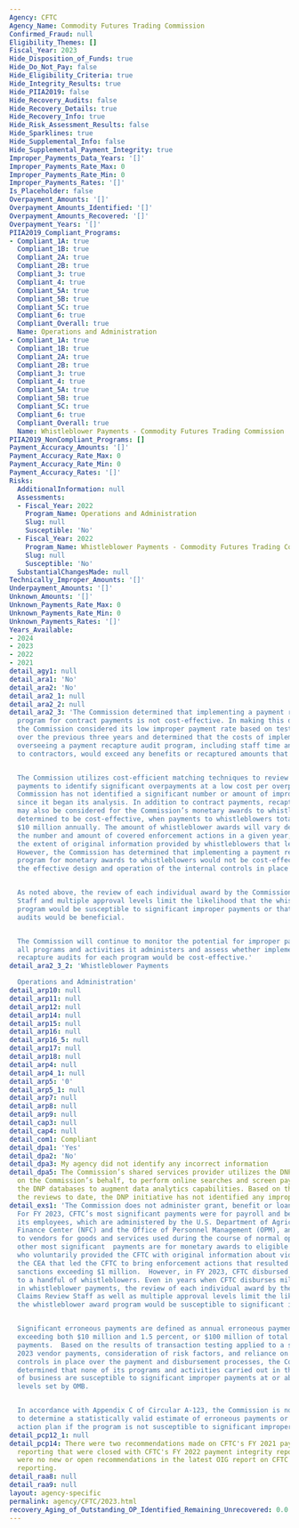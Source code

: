 ```yaml
---
Agency: CFTC
Agency_Name: Commodity Futures Trading Commission
Confirmed_Fraud: null
Eligibility_Themes: []
Fiscal_Year: 2023
Hide_Disposition_of_Funds: true
Hide_Do_Not_Pay: false
Hide_Eligibility_Criteria: true
Hide_Integrity_Results: true
Hide_PIIA2019: false
Hide_Recovery_Audits: false
Hide_Recovery_Details: true
Hide_Recovery_Info: true
Hide_Risk_Assessment_Results: false
Hide_Sparklines: true
Hide_Supplemental_Info: false
Hide_Supplemental_Payment_Integrity: true
Improper_Payments_Data_Years: '[]'
Improper_Payments_Rate_Max: 0
Improper_Payments_Rate_Min: 0
Improper_Payments_Rates: '[]'
Is_Placeholder: false
Overpayment_Amounts: '[]'
Overpayment_Amounts_Identified: '[]'
Overpayment_Amounts_Recovered: '[]'
Overpayment_Years: '[]'
PIIA2019_Compliant_Programs:
- Compliant_1A: true
  Compliant_1B: true
  Compliant_2A: true
  Compliant_2B: true
  Compliant_3: true
  Compliant_4: true
  Compliant_5A: true
  Compliant_5B: true
  Compliant_5C: true
  Compliant_6: true
  Compliant_Overall: true
  Name: Operations and Administration
- Compliant_1A: true
  Compliant_1B: true
  Compliant_2A: true
  Compliant_2B: true
  Compliant_3: true
  Compliant_4: true
  Compliant_5A: true
  Compliant_5B: true
  Compliant_5C: true
  Compliant_6: true
  Compliant_Overall: true
  Name: Whistleblower Payments - Commodity Futures Trading Commission
PIIA2019_NonCompliant_Programs: []
Payment_Accuracy_Amounts: '[]'
Payment_Accuracy_Rate_Max: 0
Payment_Accuracy_Rate_Min: 0
Payment_Accuracy_Rates: '[]'
Risks:
  AdditionalInformation: null
  Assessments:
  - Fiscal_Year: 2022
    Program_Name: Operations and Administration
    Slug: null
    Susceptible: 'No'
  - Fiscal_Year: 2022
    Program_Name: Whistleblower Payments - Commodity Futures Trading Commission
    Slug: null
    Susceptible: 'No'
  SubstantialChangesMade: null
Technically_Improper_Amounts: '[]'
Underpayment_Amounts: '[]'
Unknown_Amounts: '[]'
Unknown_Payments_Rate_Max: 0
Unknown_Payments_Rate_Min: 0
Unknown_Payments_Rates: '[]'
Years_Available:
- 2024
- 2023
- 2022
- 2021
detail_agy1: null
detail_ara1: 'No'
detail_ara2: 'No'
detail_ara2_1: null
detail_ara2_2: null
detail_ara2_3: 'The Commission determined that implementing a payment recapture audit
  program for contract payments is not cost-effective. In making this determination,
  the Commission considered its low improper payment rate based on testing conducted
  over the previous three years and determined that the costs of implementing and
  overseeing a payment recapture audit program, including staff time and payments
  to contractors, would exceed any benefits or recaptured amounts that might result.


  The Commission utilizes cost-efficient matching techniques to review all vendor
  payments to identify significant overpayments at a low cost per overpayment. The
  Commission has not identified a significant number or amount of improper payments
  since it began its analysis. In addition to contract payments, recapture auditing
  may also be considered for the Commission’s monetary awards to whistleblowers, if
  determined to be cost-effective, when payments to whistleblowers total more than
  $10 million annually. The amount of whistleblower awards will vary depending on
  the number and amount of covered enforcement actions in a given year, as well as
  the extent of original information provided by whistleblowers that led to the actions.
  However, the Commission has determined that implementing a payment recapture audit
  program for monetary awards to whistleblowers would not be cost-effective due to
  the effective design and operation of the internal controls in place for the program.


  As noted above, the review of each individual award by the Commission’s Claims Review
  Staff and multiple approval levels limit the likelihood that the whistleblower award
  program would be susceptible to significant improper payments or that payment recapture
  audits would be beneficial.


  The Commission will continue to monitor the potential for improper payments across
  all programs and activities it administers and assess whether implementing payment
  recapture audits for each program would be cost-effective.'
detail_ara2_3_2: 'Whistleblower Payments

  Operations and Administration'
detail_arp10: null
detail_arp11: null
detail_arp12: null
detail_arp14: null
detail_arp15: null
detail_arp16: null
detail_arp16_5: null
detail_arp17: null
detail_arp18: null
detail_arp4: null
detail_arp4_1: null
detail_arp5: '0'
detail_arp5_1: null
detail_arp7: null
detail_arp8: null
detail_arp9: null
detail_cap3: null
detail_cap4: null
detail_com1: Compliant
detail_dpa1: 'Yes'
detail_dpa2: 'No'
detail_dpa3: My agency did not identify any incorrect information
detail_dpa5: The Commission’s shared services provider utilizes the DNP Business Center,
  on the Commission’s behalf, to perform online searches and screen payments against
  the DNP databases to augment data analytics capabilities. Based on the results of
  the reviews to date, the DNP initiative has not identified any improper payments.
detail_exs1: 'The Commission does not administer grant, benefit or loan programs.
  For FY 2023, CFTC’s most significant payments were for payroll and benefits for
  its employees, which are administered by the U.S. Department of Agriculture’s National
  Finance Center (NFC) and the Office of Personnel Management (OPM), and payments
  to vendors for goods and services used during the course of normal operations. CFTC’s
  other most significant  payments are for monetary awards to eligible whistleblowers
  who voluntarily provided the CFTC with original information about violations of
  the CEA that led the CFTC to bring enforcement actions that resulted in monetary
  sanctions exceeding $1 million.  However, in FY 2023, CFTC disbursed only $670,000
  to a handful of whistleblowers. Even in years when CFTC disburses millions of dollars
  in whistleblower payments, the review of each individual award by the Commission’s
  Claims Review Staff as well as multiple approval levels limit the likelihood that
  the whistleblower award program would be susceptible to significant improper payments.


  Significant erroneous payments are defined as annual erroneous payments in the program
  exceeding both $10 million and 1.5 percent, or $100 million of total annual program
  payments.  Based on the results of transaction testing applied to a sample of FY
  2023 vendor payments, consideration of risk factors, and reliance on the internal
  controls in place over the payment and disbursement processes, the Commission has
  determined that none of its programs and activities carried out in the normal course
  of business are susceptible to significant improper payments at or above the threshold
  levels set by OMB.


  In accordance with Appendix C of Circular A-123, the Commission is not required
  to determine a statistically valid estimate of erroneous payments or develop a corrective
  action plan if the program is not susceptible to significant improper payments.'
detail_pcp12_1: null
detail_pcp14: There were two recommendations made on CFTC's FY 2021 payment integrity
  reporting that were closed with CFTC's FY 2022 payment integrity reporting.  There
  were no new or open recommendations in the latest OIG report on CFTC's payment integrity
  reporting.
detail_raa8: null
detail_raa9: null
layout: agency-specific
permalink: agency/CFTC/2023.html
recovery_Aging_of_Outstanding_OP_Identified_Remaining_Unrecovered: 0.0
---
```


